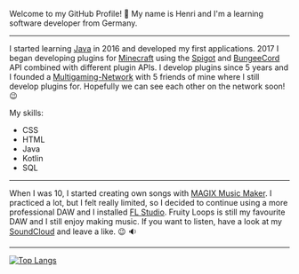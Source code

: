 Welcome to my GitHub Profile! :wave: My name is Henri and I'm a learning software developer from Germany.
___
I started learning [Java](https://www.java.com/) in 2016 and developed my first applications. 2017 I began developing plugins for [Minecraft](https://www.minecraft.net/) using the [Spigot](https://spigotmc.org/) and [BungeeCord](https://www.spigotmc.org/wiki/bungeecord/) API combined with different plugin APIs. I develop plugins since 5 years and I founded a [Multigaming-Network](https://starvalcity.de/) with 5 friends of mine where I still develop plugins for. Hopefully we can see each other on the network soon! :wink:

My skills:
- CSS
- HTML
- Java
- Kotlin
- SQL
___
When I was 10, I started creating own songs with [MAGIX Music Maker](https://www.magix.com/). I practiced a lot, but I felt really limited, so I decided to continue using a more professional DAW and I installed [FL Studio](https://www.image-line.com/). Fruity Loops is still my favourite DAW and I still enjoy making music. If you want to listen, have a look at my [SoundCloud](https://soundcloud.com/valentino-asoleri) and leave a like. :wink: :sound:
___
[![Top Langs](https://github-readme-stats.vercel.app/api/top-langs/?username=1337Nirflector&layout=compact)](https://github.com/anuraghazra/github-readme-stats)
